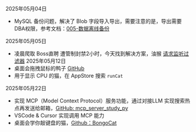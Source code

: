 
2025年05月04日
+ MySQL 备份问题，解决了 Blob 字段导入导出，需要注意的是，导出需要DBA权限，参考文档：[005-数据离线备份](../../04-数据库/01-MySQL/02-MySQL查询场景/005-数据离线备份.md)

2025年05月05日
+ 凌晨爬取 Boss直聘 遭管制封禁2小时，今天找到解决方案，油猴 [请求监听过滤器](chrome-extension://dhdgffkkebhmkfjojejmpbldmpobfkfo/options.html#nav=5af20261-0670-470f-95f6-9c69b1b4c4ab+editor) 
2025年05月12日
+ 桌面会拖拽鼠标的鸭子 [GitHub](https://github.com/DesktopGooseUnofficial/ResourceHub)
+ 用于显示 CPU 的猫，在 AppStore 搜索 `runCat`

2025年05月22日
+ 实现 MCP（Model Context Protocol）服务功能，通过对接LLM 实现搜索热点再发送给邮箱，[GitHub: mcp_server_study_py](https://github.com/YuncenLiu/mcp_server_study_py)
+ VSCode & Cursor 实现调用 MCP 能力
+ 桌面会学你敲键盘的猫，[Github：BongoCat](https://github.com/ayangweb/BongoCat)